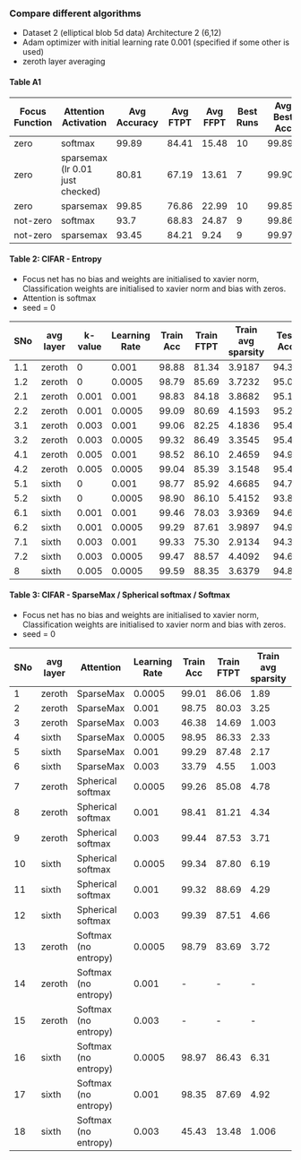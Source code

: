 ### Compare different algorithms

- Dataset 2 (elliptical blob 5d data) Architecture 2 (6,12)
- Adam optimizer with initial learning rate 0.001 (specified if some other is used)
- zeroth layer averaging

 #### Table A1
 |Focus Function | Attention Activation | Avg Accuracy  | Avg FTPT | Avg FFPT | Best Runs | Avg Best Acc | Avg Best FTPT | Average Best FFPT|
 | ---- | -----------------    | ---------     | -------  | -----    | ---       |        ----- |   ---------   | --------                  |
 | zero | softmax  |  99.89 |84.41 | 15.48 | 10 | 99.89 | 84.41 | 15.48 | 
 | zero |  sparsemax (lr 0.01 just checked)|  80.81 | 67.19 | 13.61 |  7 | 99.90 | 94.90 | 5.08 | 
 | zero | sparsemax  |   99.85 | 76.86 | 22.99 | 10 | 99.85 | 76.86 | 22.99 |
 | not-zero| softmax | 93.7 | 68.83 | 24.87 | 9 | 99.86 |76.47 | 23.39 |
 | not-zero| sparsemax | 93.45 | 84.21 | 9.24  | 9 | 99.976 | 93.48 | 6.49 |   
 
 #### Table 2: CIFAR - Entropy
 - Focus net has no bias and weights are initialised to xavier norm, Classification weights are initialised to xavier norm and bias with zeros.
 - Attention is softmax
 - seed = 0
 
 |SNo | avg layer | k-value | Learning Rate | Train Acc  | Train FTPT | Train avg sparsity | Test Acc  | Test FTPT | Test avg sparsity |
 |----|-----------|--------|-------|-------|--------|-------|-------|-------|--------|
 |1.1 | zeroth    |  0     | 0.001 | 98.88 | 81.34 | 3.9187 | 94.34 | 78.38 | 4.1388 |
 |1.2 | zeroth    |  0     | 0.0005| 98.79 | 85.69 | 3.7232 | 95.03 | 80.26 | 3.9465 |
 |2.1 | zeroth    |  0.001 | 0.001 | 98.83 | 84.18 | 3.8682 | 95.15 | 81.02 | 4.0746 |
 |2.2 | zeroth    |  0.001 | 0.0005| 99.09 | 80.69 | 4.1593 | 95.29 | 77.63 | 4.4181 |
 |3.1 | zeroth    |  0.003 | 0.001 | 99.06 | 82.25 | 4.1836 | 95.41 | 79.21 | 4.4451 |
 |3.2 | zeroth    |  0.003 | 0.0005| 99.32 | 86.49 | 3.3545 | 95.49 | 83.13 | 3.5912 |
 |4.1 | zeroth    |  0.005 | 0.001 | 98.52 | 86.10 | 2.4659 | 94.99 | 82.57 | 2.5934 |
 |4.2 | zeroth    |  0.005 | 0.0005| 99.04 | 85.39 | 3.1548 | 95.40 | 82.30 | 3.3495 |
 |5.1 | sixth     |  0     | 0.001 | 98.77 | 85.92 | 4.6685 | 94.73 | 82.35 | 4.8302 |
 |5.2 | sixth     |  0     | 0.0005| 98.90 | 86.10 | 5.4152 | 93.85 | 82.01 | 5.4931 |
 |6.1 | sixth     |  0.001 | 0.001 | 99.46 | 78.03 | 3.9369 | 94.65 | 74.54 | 4.0924 |
 |6.2 | sixth     |  0.001 | 0.0005| 99.29 | 87.61 | 3.9897 | 94.99 | 83.82 | 4.1308 |
 |7.1 | sixth     |  0.003 | 0.001 | 99.33 | 75.30 | 2.9134 | 94.33 | 72.64 | 2.9869 |
 |7.2 | sixth     |  0.003 | 0.0005| 99.47 | 88.57 | 4.4092 | 94.64 | 84.55 | 4.5881 |
 | 8  | sixth     |  0.005 | 0.0005| 99.59 | 88.35 | 3.6379 | 94.85 | 84.21 | 3.7670 |
 
 #### Table 3: CIFAR - SparseMax / Spherical softmax / Softmax 
 - Focus net has no bias and weights are initialised to xavier norm, Classification weights are initialised to xavier norm and bias with zeros.
 - seed = 0
 
 |SNo | avg layer | Attention |  Learning Rate | Train Acc  | Train FTPT | Train avg sparsity | Test Acc  | Test FTPT | Test avg sparsity |
 |----|-----------|----------------------|-------|-------|-------|--------|-------|-------|--------|
 | 1  | zeroth    | SparseMax            | 0.0005| 99.01 | 86.06 | 1.89 | 94.7 | 82.88 | 1.98 |
 | 2  | zeroth    | SparseMax            | 0.001| 98.75 | 80.03 | 3.25  | 95.22 | 76.87 | 3.39 |
 | 3  | zeroth    | SparseMax            | 0.003 | 46.38 | 14.69 | 1.003 | 44.92 | 15.37 | 1.00 |
 | 4  | sixth     | SparseMax            | 0.0005 | 98.95 | 86.33 | 2.33 | 94.39 | 82.26 | 2.44 |
 | 5  | sixth     | SparseMax            | 0.001 | 99.29 | 87.48 | 2.17 | 95.56 | 84.39 | 2.25 |
 | 6  | sixth     | SparseMax            | 0.003 | 33.79 | 4.55 | 1.003 | 33.53 | 4.54 | 1.003 |
 | 7 | zeroth    | Spherical softmax    | 0.0005 | 99.26 | 85.08 | 4.78 | 94.77 | 81.62 | 5.05 |
 | 8 | zeroth    | Spherical softmax    | 0.001 |  98.41  | 81.21     |  4.34     | 93.89   | 77.84    | 4.58 |
 | 9 | zeroth    | Spherical softmax    | 0.003 | 99.44 | 87.53  | 3.71 | 95.62 | 84.84 | 3.89  |
 | 10 |  sixth     | Spherical softmax    | 0.0005 | 99.34 | 87.80  | 6.19 | 94.17 | 83.13 | 6.31 |
 | 11 |  sixth     | Spherical softmax    | 0.001 | 99.32 | 88.69  |  4.29 | 95.26  | 85.00 | 4.40  |
 | 12 |  sixth     | Spherical softmax    | 0.003 | 99.39 | 87.51  | 4.66 | 95.41 | 83.80 | 4.78 |
 | 13  | zeroth    | Softmax (no entropy) | 0.0005 | 98.79 | 83.69 | 3.72 | 95.03 | 80.26 | 3.94 |
 | 14  | zeroth    | Softmax (no entropy) | 0.001 | - | - | - | - | - | - |
 | 15  | zeroth    | Softmax (no entropy) | 0.003 | - | - | - | - | - | - |
 | 16  | sixth     | Softmax (no entropy) | 0.0005 | 98.97 | 86.43 | 6.31 | 93.76 | 82.33 | 6.38 |
 | 17  | sixth     | Softmax (no entropy) | 0.001 | 98.35 | 87.69 | 4.92 | 94.41 | 83.65 | 5.07 |
 | 18  | sixth     | Softmax (no entropy) | 0.003 |  45.43 | 13.48 | 1.006 | 44.42 | 13.47 | 1.004 |

 
 
  
 
